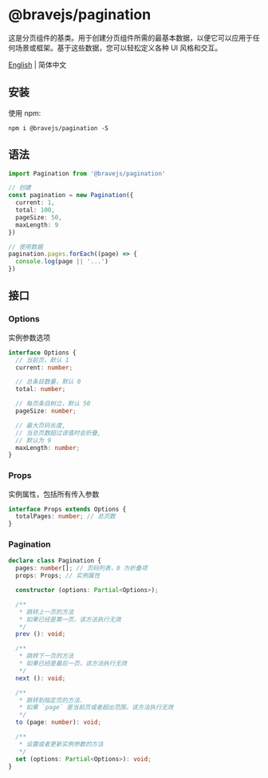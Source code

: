 # @bravejs/pagination

这是分页组件的基类。用于创建分页组件所需的最基本数据，以便它可以应用于任何场景或框架。基于这些数据，您可以轻松定义各种 UI 风格和交互。

[English](https://github.com/bravejs/pagination/blob/main/README.md)
| 简体中文

## 安装

使用 npm:

```
npm i @bravejs/pagination -S
```

## 语法

```typescript
import Pagination from '@bravejs/pagination'

// 创建
const pagination = new Pagination({
  current: 1,
  total: 100,
  pageSize: 50,
  maxLength: 9
})

// 使用数据
pagination.pages.forEach((page) => {
  console.log(page || '...')
})
```

## 接口

### Options

实例参数选项

```typescript
interface Options {
  // 当前页，默认 1
  current: number;

  // 总条目数量，默认 0
  total: number;

  // 每页条目树立，默认 50
  pageSize: number;

  // 最大页码长度, 
  // 当总页数超过该值时会折叠, 
  // 默认为 9
  maxLength: number;
}
```

### Props

实例属性，包括所有传入参数

```typescript
interface Props extends Options {
  totalPages: number; // 总页数
}
```

### Pagination

```typescript
declare class Pagination {
  pages: number[]; // 页码列表，0 为折叠项
  props: Props; // 实例属性

  constructor (options: Partial<Options>);

  /**
   * 跳转上一页的方法
   * 如果已经是第一页，该方法执行无效
   */
  prev (): void;

  /**
   * 跳转下一页的方法
   * 如果已经是最后一页，该方法执行无效
   */
  next (): void;

  /**
   * 跳转到指定页的方法.
   * 如果 `page` 是当前页或者超出范围，该方法执行无效
   */
  to (page: number): void;

  /**
   * 设置或者更新实例参数的方法
   */
  set (options: Partial<Options>): void;
}
```